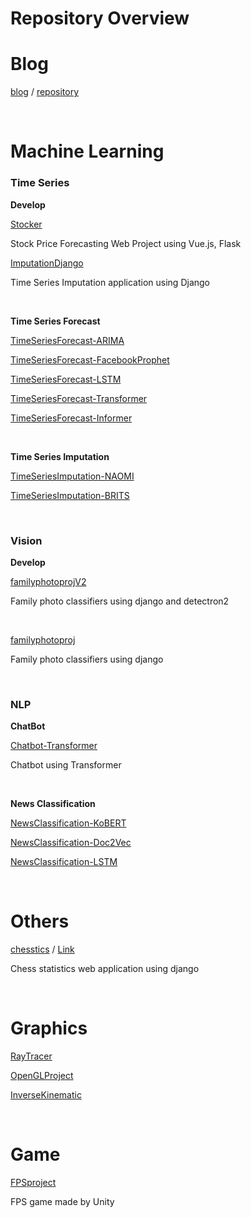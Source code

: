 # Repository Overview



# Blog

[blog](https://doheon.github.io/) / [repository](https://github.com/Doheon/Doheon.github.io)

&nbsp;



# Machine Learning

### Time Series

**Develop**

[Stocker](https://github.com/Doheon/stocker)

Stock Price Forecasting Web Project using Vue.js, Flask



[ImputationDjango](https://github.com/Doheon/ImputationDjango)

Time Series Imputation application using Django

&nbsp;

**Time Series Forecast**

[TimeSeriesForecast-ARIMA](https://github.com/Doheon/TimeSeriesForecast-ARIMA)


[TimeSeriesForecast-FacebookProphet](https://github.com/Doheon/TimeSeriesForecast-FacebookProphet)

[TimeSeriesForecast-LSTM](https://github.com/Doheon/TimeSeriesForecast-LSTM)

[TimeSeriesForecast-Transformer](https://github.com/Doheon/TimeSeriesForecast-Transformer)

[TimeSeriesForecast-Informer](https://github.com/Doheon/TimeSeriesForecast-Informer)

&nbsp;

**Time Series Imputation**

[TimeSeriesImputation-NAOMI](https://github.com/Doheon/TimeSeriesImputation-NAOMI)

[TimeSeriesImputation-BRITS](https://github.com/Doheon/TimeSeriesImputation-BRITS)

&nbsp;

### Vision

**Develop**

[familyphotoprojV2](https://github.com/Doheon/familyphotoprojV2)

Family photo classifiers using django and detectron2

&nbsp;

[familyphotoproj](https://github.com/Doheon/familyphotoproj)

Family photo classifiers using django

&nbsp;



### NLP

**ChatBot**

[Chatbot-Transformer](https://github.com/Doheon/Chatbot-Transformer)

Chatbot using Transformer

&nbsp;



**News Classification**

[NewsClassification-KoBERT](https://github.com/Doheon/NewsClassification-KoBERT)

[NewsClassification-Doc2Vec](https://github.com/Doheon/NewsClassification-Doc2Vec)

[NewsClassification-LSTM](https://github.com/Doheon/NewsClassification-LSTM)

&nbsp;





# Others

[chesstics](https://github.com/Doheon/chesstics) / [Link](http://chesstics.pythonanywhere.com/)

Chess statistics web application using django

&nbsp;




# Graphics

[RayTracer](https://github.com/Doheon/RayTracer)

[OpenGLProject](https://github.com/Doheon/OpenGLProject)

[InverseKinematic](https://github.com/Doheon/InverseKinematic)

&nbsp;



# Game

[FPSproject](https://github.com/Doheon/FPSproject)

FPS game made by Unity

&nbsp;
